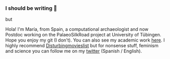 ### I should be writing 🤔

but

Hola! I'm María, from Spain, a computational archaeologist and now Postdoc working on the PalaeoSilkRoad project at University of Tübingen. Hope you enjoy my git (I don't). You can also see my academic work [here](https://scholar.google.es/citations?user=edhP6ewAAAAJ&hl=es). I highly recommend [Disturbingmovieslist](https://github.com/Mcotsar/Disturbingmovieslist) but for nonsense stuff, feminism and science you can follow me on my [twitter](https://twitter.com/Mcotsar) (Spanish / English). 





<!--
**Mcotsar/Mcotsar** is a ✨ _special_ ✨ repository because its `README.md` (this file) appears on your GitHub profile.

Here are some ideas to get you started:

- 🔭 I’m currently working on ...
- 🌱 I’m currently learning ...
- 👯 I’m looking to collaborate on ...
- 🤔 I’m looking for help with ...
- 💬 Ask me about ...
- 📫 How to reach me: ...
- 😄 Pronouns: ...
- ⚡ Fun fact: ...
-->
